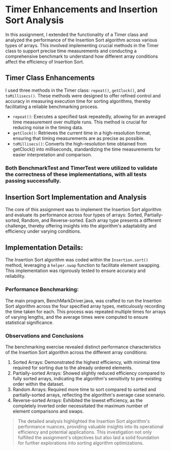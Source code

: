 # Timer Enhancements and Insertion Sort Analysis
In this assignment, I extended the functionality of a Timer class and analyzed the performance of the Insertion Sort algorithm across various types of arrays. This involved implementing crucial methods in the Timer class to support precise time measurements and conducting a comprehensive benchmark to understand how different array conditions affect the efficiency of Insertion Sort.

## Timer Class Enhancements
I used three methods in the Timer class: `repeat()`, `getClock()`, and `toMillisecs()`. These methods were designed to offer refined control and accuracy in measuring execution time for sorting algorithms, thereby facilitating a reliable benchmarking process.

- `repeat()`: Executes a specified task repeatedly, allowing for an averaged time measurement over multiple runs. This method is crucial for reducing noise in the timing data.
- `getClock()`: Retrieves the current time in a high-resolution format, ensuring that timing measurements are as precise as possible.
- `toMillisecs()`: Converts the high-resolution time obtained from getClock() into milliseconds, standardizing the time measurements for easier interpretation and comparison.

### Both BenchmarkTest and TimerTest were utilized to validate the correctness of these implementations, with all tests passing successfully.

## Insertion Sort Implementation and Analysis

The core of this assignment was to implement the Insertion Sort algorithm and evaluate its performance across four types of arrays: Sorted, Partially-sorted, Random, and Reverse-sorted. Each array type presents a different challenge, thereby offering insights into the algorithm's adaptability and efficiency under varying conditions.

## Implementation Details: 
The Insertion Sort algorithm was coded within the `Insertion.sort()` method, leveraging a `helper.swap` function to facilitate element swapping. This implementation was rigorously tested to ensure accuracy and reliability.

### Performance Benchmarking: 

The main program, BenchMarkDriver.java, was crafted to run the Insertion Sort algorithm across the four specified array types, meticulously recording the time taken for each. This process was repeated multiple times for arrays of varying lengths, and the average times were computed to ensure statistical significance.

### Observations and Conclusions
The benchmarking exercise revealed distinct performance characteristics of the Insertion Sort algorithm across the different array conditions:

1. Sorted Arrays: Demonstrated the highest efficiency, with minimal time required for sorting due to the already ordered elements.
2. Partially-sorted Arrays: Showed slightly reduced efficiency compared to fully sorted arrays, indicating the algorithm's sensitivity to pre-existing order within the dataset.
3. Random Arrays: Required more time to sort compared to sorted and partially-sorted arrays, reflecting the algorithm's average case scenario.
4. Reverse-sorted Arrays: Exhibited the lowest efficiency, as the completely inverted order necessitated the maximum number of element comparisons and swaps.

>The detailed analysis highlighted the Insertion Sort algorithm's performance nuances, providing valuable insights into its operational efficiency and potential applications. This investigation not only fulfilled the assignment's objectives but also laid a solid foundation for further explorations into sorting algorithm optimizations.
